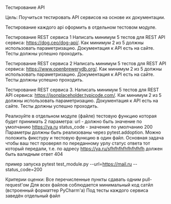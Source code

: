 Тестирование API

Цель:
Поучиться тестировать API сервисов на основе их документации.

Тестирование каждого api оформить в отдельном тестовом модуле.

Тестирование REST сервиса 1 Написать минимум 5 тестов для REST API сервиса: https://dog.ceo/dog-api/. Как минимум 2 из 5 должны использовать параметризацию. Документация к API есть на сайте. Тесты должны успешно проходить.

Тестирование REST сервиса 2 Написать минимум 5 тестов для REST API сервиса: https://www.openbrewerydb.org/. Как минимум 2 из 5 должны использовать параметризацию. Документация к API есть на сайте. Тесты должны успешно проходить.

Тестирование REST сервиса 3. Написать минимум 5 тестов для REST API сервиса: https://jsonplaceholder.typicode.com/. Как минимум 2 из 5 должны использовать параметризацию. Документация к API есть на сайте. Тесты должны успешно проходить.

Реализуйте в отдельном модуле (файле) тестовую функцию которая будет принимать 2 параметра: url - должно быть значение по умолчанию https://ya.ru status_code - значение по умолчанию 200 Параметры должны быть реализованы через pytest.addoption. Можно положить фикcтуру и тестовую функцию в один файл. Основная задача чтобы ваш тест проверял по переданному урлу статус ответа тот который передали, т.е. по адресу https://ya.ru/sfhfhfhfhfhfhfhfh должен быть валидным ответ 404

пример запуска pytest test_module.py --url=https://mail.ru --status_code=200

Критерии оценки:
Все перечисленные пункты сдавать одним pull-request'ом
Для всех файлов соблюдается минимальный код сатйл (встроенный форматтер PyCharm'а)
Под тесты каждого сервиса заведён отдельный файл